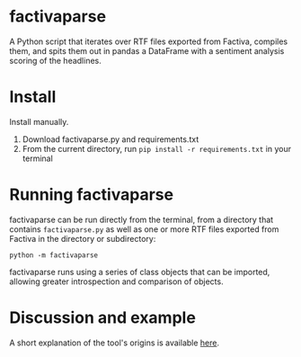 # factivaparse
A Python script that iterates over RTF files exported from Factiva, compiles them, and spits them out in pandas a DataFrame with a sentiment analysis scoring of the headlines.

# Install
Install manually.

1. Download factivaparse.py and requirements.txt
2. From the current directory, run `pip install -r requirements.txt` in your terminal

# Running factivaparse
factivaparse can be run directly from the terminal, from a directory that contains `factivaparse.py` as well as one or more RTF files exported from Factiva in the directory or subdirectory:

  `python -m factivaparse`

factivaparse runs using a series of class objects that can be imported, allowing greater introspection and comparison of objects.

# Discussion and example
A short explanation of the tool's origins is available [here](https://robbiefordyce.com/2024/04/26/factivaparse-children-and-media-use/).
